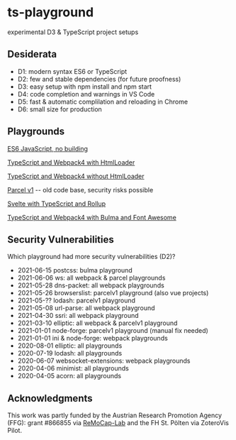 # ts-playground
experimental D3 &amp; TypeScript project setups

## Desiderata

* D1: modern syntax ES6 or TypeScript
* D2: few and stable dependencies (for future proofness)
* D3: easy setup with npm install and npm start
* D4: code completion and warnings in VS Code
* D5: fast & automatic complilation and reloading in Chrome
* D6: small size for production

## Playgrounds

[ES6 JavaScript, no building](es6/)

[TypeScript and Webpack4 with HtmlLoader](webpack2019/)

[TypeScript and Webpack4 without HtmlLoader](webpack4-tsonly/)

[Parcel v1](parcelv1/) -- old code base, security risks possible

[Svelte with TypeScript and Rollup](svelte-rollup/)

[TypeScript and Webpack4 with Bulma and Font Awesome](webpack4-bulma-fa/)

## Security Vulnerabilities

Which playground had more security vulnerabilities (D2)?

* 2021-06-15 postcss: bulma playground
* 2021-06-06 ws: all webpack & parcel playgrounds
* 2021-05-28 dns-packet: all webpack playgrounds
* 2021-05-26 browserslist: parcelv1 playground (also vue projects)
* 2021-05-?? lodash: parcelv1 playground
* 2021-05-08 url-parse: all webpack playground
* 2021-04-30 ssri: all webpack playground
* 2021-03-10 elliptic: all webpack & parcelv1 playground
* 2021-01-01 node-forge: parcelv1 playground (manual fix needed)
* 2021-01-01 ini & node-forge: webpack playgrounds
* 2020-08-01 elliptic: all playgrounds
* 2020-07-19 lodash: all playgrounds
* 2020-06-07 websocket-extensions: webpack playgrounds
* 2020-04-06 minimist: all playgrounds
* 2020-04-05 acorn: all playgrounds

## Acknowledgments

This work was partly funded by the
Austrian Research Promotion Agency (FFG): grant #866855 via [ReMoCap-Lab](https://research.fhstp.ac.at/en/projects/remocap-lab)
and the
FH St. Pölten via ZoteroVis Pilot.
